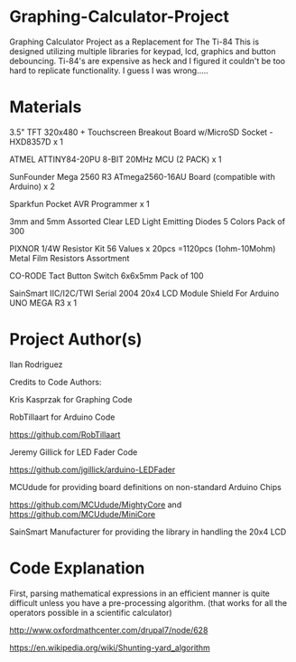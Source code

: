 # Graphing-Calculator-Project
Graphing Calculator Project as a Replacement for The Ti-84
This is designed utilizing multiple libraries for keypad, lcd, graphics and button debouncing.
Ti-84's are expensive as heck and I figured it couldn't be too hard to replicate functionality.
I guess I was wrong.....

# Materials
3.5" TFT 320x480 + Touchscreen Breakout Board w/MicroSD Socket - HXD8357D x 1

ATMEL ATTINY84-20PU 8-BIT 20MHz MCU (2 PACK) x 1

SunFounder Mega 2560 R3 ATmega2560-16AU Board (compatible with Arduino) x 2

Sparkfun Pocket AVR Programmer x 1

3mm and 5mm Assorted Clear LED Light Emitting Diodes 5 Colors Pack of 300

PIXNOR 1/4W Resistor Kit 56 Values x 20pcs =1120pcs (1ohm-10Mohm) Metal Film Resistors Assortment

CO-RODE Tact Button Switch 6x6x5mm Pack of 100

SainSmart IIC/I2C/TWI Serial 2004 20x4 LCD Module Shield For Arduino UNO MEGA R3 x 1


# Project Author(s)

Ilan Rodriguez

Credits to Code Authors: 

Kris Kasprzak for Graphing Code

RobTillaart for Arduino Code

  https://github.com/RobTillaart
  
Jeremy Gillick for LED Fader Code

  https://github.com/jgillick/arduino-LEDFader
 
MCUdude for providing board definitions on non-standard Arduino Chips

  https://github.com/MCUdude/MightyCore and https://github.com/MCUdude/MiniCore
  
SainSmart Manufacturer for providing the library in handling the 20x4 LCD

# Code Explanation

First, parsing mathematical expressions in an efficient manner is quite difficult unless you have a pre-processing algorithm. (that works for all the operators possible in a scientific calculator)

http://www.oxfordmathcenter.com/drupal7/node/628

https://en.wikipedia.org/wiki/Shunting-yard_algorithm

